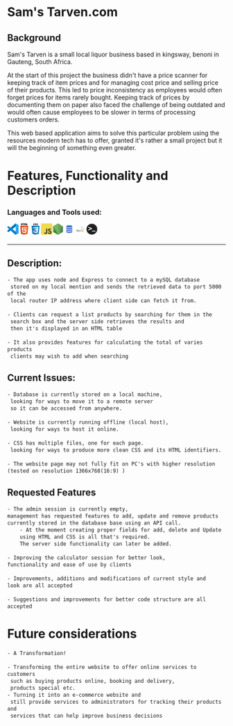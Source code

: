 # Sam's Tarven.com

## Background

Sam's Tarven is a small local liquor business based in kingsway, benoni in Gauteng, South Africa.

At the start of this project the business didn't have a price scanner for keeping track of item prices and
for managing cost price and selling price of their products.
This led to price inconsistency as employees would often forget prices for items rarely bought. Keeping track
of prices by documenting them on paper also faced the challenge of being outdated and would often cause employees to be slower in terms of processing customers orders.

This web based application aims to solve this particular problem using the resources modern tech has to offer, granted it's rather a small project but it will the beginning of something even greater.

# Features, Functionality and Description

### Languages and Tools used:

<img align="left" alt="Visual Studio Code" width="26px" src="https://raw.githubusercontent.com/github/explore/80688e429a7d4ef2fca1e82350fe8e3517d3494d/topics/visual-studio-code/visual-studio-code.png" />
<img align="left" alt="HTML5" width="26px" src="https://raw.githubusercontent.com/github/explore/80688e429a7d4ef2fca1e82350fe8e3517d3494d/topics/html/html.png" />
<img align="left" alt="CSS3" width="26px" src="https://raw.githubusercontent.com/github/explore/80688e429a7d4ef2fca1e82350fe8e3517d3494d/topics/css/css.png" />
<img align="left" alt="JavaScript" width="26px" src="https://raw.githubusercontent.com/github/explore/80688e429a7d4ef2fca1e82350fe8e3517d3494d/topics/javascript/javascript.png" />
<img align="left" alt="Node.js" width="26px" src="https://raw.githubusercontent.com/github/explore/80688e429a7d4ef2fca1e82350fe8e3517d3494d/topics/nodejs/nodejs.png" />
<img align="left" alt="SQL" width="26px" src="https://raw.githubusercontent.com/github/explore/80688e429a7d4ef2fca1e82350fe8e3517d3494d/topics/sql/sql.png" />
<img align="left" alt="MySQL" width="26px" src="https://raw.githubusercontent.com/github/explore/80688e429a7d4ef2fca1e82350fe8e3517d3494d/topics/mysql/mysql.png" />
<img align="left" alt="Terminal" width="26px" src="https://raw.githubusercontent.com/github/explore/80688e429a7d4ef2fca1e82350fe8e3517d3494d/topics/terminal/terminal.png" />


<br />
<br />

---

## Description:
    - The app uses node and Express to connect to a mySQL database 
     stored on my local mention and sends the retrieved data to port 5000 of the
     local router IP address where client side can fetch it from.

    - Clients can request a list products by searching for them in the 
     search box and the server side retrieves the results and
     then it's displayed in an HTML table

    - It also provides features for calculating the total of varies products
     clients may wish to add when searching

## Current Issues:
    - Database is currently stored on a local machine, 
     looking for ways to move it to a remote server
     so it can be accessed from anywhere.

    - Website is currently running offline (local host),
     looking for ways to host it online.

    - CSS has multiple files, one for each page. 
     looking for ways to produce more clean CSS and its HTML identifiers.

    - The website page may not fully fit on PC's with higher resolution 
    (tested on resolution 1366x768(16:9) )

## Requested Features

    - The admin session is currently empty, 
    management has requested features to add, update and remove products 
    currently stored in the database base using an API call. 
        - At the moment creating proper fields for add, delete and Update 
        using HTML and CSS is all that's required. 
        The server side functionality can later be added.

    - Improving the calculator session for better look, 
    functionality and ease of use by clients

    - Improvements, additions and modifications of current style and 
    look are all accepted
    
    - Suggestions and improvements for better code structure are all accepted

# Future considerations

    - A Transformation!
    
    - Transforming the entire website to offer online services to customers 
     such as buying products online, booking and delivery,
     products special etc.
    - Turning it into an e-commerce website and 
     still provide services to administrators for tracking their products and 
     services that can help improve business decisions 
